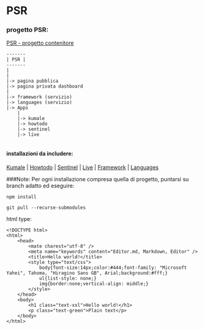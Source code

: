 # PSR


### progetto PSR:

[PSR - progetto contenitore](https://github.com/CIMAFoundation/PSR.git)


```
-------
| PSR |
-------
|
|
|-> pagina pubblica
|-> pagina privata dashboard
|
|-> framework (servizio)
|-> languages (servizio)
|-> Apps
    |    
    |-> kumale
    |-> howtodo
    |-> sentinel
    |-> live
   
```


#### installazioni da includere:

[Kumale](https://github.com/CIMAFoundation/portal-kumale.git) | [Howtodo]() | [Sentinel]() | [Live]() | [Framework](https://github.com/CIMAFoundation/portal2-framework.git) | [Languages](https://github.com/CIMAFoundation/portal-languages.git)  


###Note:
Per ogni installazione compresa quella di progetto, puntarsi su branch adatto ed eseguire:
```npm
npm install
```

```git pull
git pull --recurse-submodules
```

 



html type:
```html-example
<!DOCTYPE html>
<html>
    <head>
        <mate charest="utf-8" />
        <meta name="keywords" content="Editor.md, Markdown, Editor" />
        <title>Hello world!</title>
        <style type="text/css">
            body{font-size:14px;color:#444;font-family: "Microsoft Yahei", Tahoma, "Hiragino Sans GB", Arial;background:#fff;}
            ul{list-style: none;}
            img{border:none;vertical-align: middle;}
        </style>
    </head>
    <body>
        <h1 class="text-xxl">Hello world!</h1>
        <p class="text-green">Plain text</p>
    </body>
</html>
```
